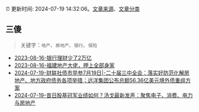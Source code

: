 :alarm_clock: 更新时间: 2024-07-19 14:32:06。[文章来源](/README.md)、[文章分类](/TAGS.md)

## 三傻


> 关键字：`地产`、`房地产`、`银行`、`保险`



- [2023-08-16-银行理财少了2万亿](https://www.aicaijing.com.cn/article/18565) 
- [2023-08-16-福建地产大佬，押上全部身家](https://www.aicaijing.com.cn/article/18567) 
- [2024-07-19-财联社债市早参7月19日|-二十届三中全会：落实好防范化解房地产、地方政府债务各项举措；远洋集团公布总额56.36亿美元境外债重组方案](https://www.cls.cn/detail/1738220) 
- [2024-07-19-昔日股基冠军业绩如何？汤戈最新发声：聚焦电子、消费、电力与房地产](https://www.cls.cn/detail/1738415) 
